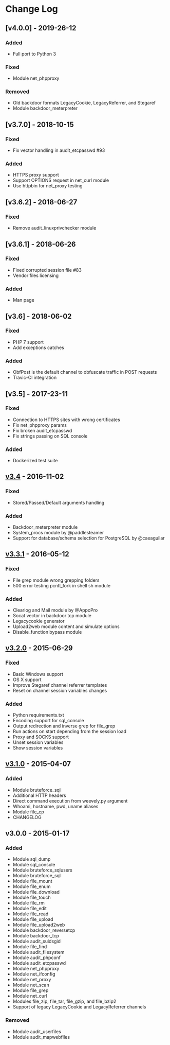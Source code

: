 # Change Log

## [v4.0.0] - 2019-26-12
### Added
- Full port to Python 3

### Fixed
- Module net_phpproxy

### Removed
- Old backdoor formats LegacyCookie, LegacyReferrer, and Stegaref
- Module backdoor_meterpreter

## [v3.7.0] - 2018-10-15
### Fixed
- Fix vector handling in audit_etcpasswd #93

### Added
- HTTPS proxy support
- Support OPTIONS request in net_curl module
- Use httpbin for net_proxy testing

## [v3.6.2] - 2018-06-27
### Fixed
- Remove audit_linuxprivchecker module

## [v3.6.1] - 2018-06-26
### Fixed
- Fixed corrupted session file #83
- Vendor files licensing

### Added
- Man page

## [v3.6] - 2018-06-02
### Fixed
- PHP 7 support
- Add exceptions catches

### Added
- ObfPost is the default channel to obfuscate traffic in POST requests
- Travic-CI integration

## [v3.5] - 2017-23-11
### Fixed
- Connection to HTTPS sites with wrong certificates
- Fix net_phpproxy params
- Fix broken audit_etcpasswd
- Fix strings passing on SQL console

### Added
- Dockerized test suite

## [v3.4] - 2016-11-02
### Fixed
- Stored/Passed/Default arguments handling

### Added
- Backdoor_meterpreter module
- System_procs module by @paddlesteamer
- Support for database/schema selection for PostgreSQL by @caeaguilar

## [v3.3.1] - 2016-05-12
### Fixed
- File grep module wrong grepping folders
- 500 error testing pcntl_fork in shell sh module

### Added
- Clearlog and Mail module by @AppoPro
- Socat vector in backdoor tcp module
- Legacycookie generator
- Upload2web module content and simulate options
- Disable_function bypass module

## [v3.2.0] - 2015-06-29
### Fixed
- Basic Windows support
- OS X support
- Improve Stegaref channel referrer templates
- Reset on channel session variables changes

### Added
- Python requirements.txt
- Encoding support for sql_console
- Output redirection and inverse grep for file_grep
- Run actions on start depending from the session load
- Proxy and SOCKS support
- Unset session variables
- Show session variables

## [v3.1.0] - 2015-04-07
### Added
- Module bruteforce_sql
- Additional HTTP headers
- Direct command execution from weevely.py argument
- Whoami, hostname, pwd, uname aliases
- Module file_cp
- CHANGELOG

## v3.0.0 - 2015-01-17
### Added
- Module sql_dump
- Module sql_console
- Module bruteforce_sqlusers
- Module bruteforce_sql
- Module file_mount
- Module file_enum
- Module file_download
- Module file_touch
- Module file_rm
- Module file_edit
- Module file_read
- Module file_upload
- Module file_upload2web
- Module backdoor_reversetcp
- Module backdoor_tcp
- Module audit_suidsgid
- Module file_find
- Module audit_filesystem
- Module audit_phpconf
- Module audit_etcpasswd
- Module net_phpproxy
- Module net_ifconfig
- Module net_proxy
- Module net_scan
- Module file_grep
- Module net_curl
- Modules file_zip, file_tar, file_gzip, and file_bzip2
- Support of legacy LegacyCookie and LegacyReferrer channels

### Removed
- Module audit_userfiles
- Module audit_mapwebfiles


[unreleased]: https://github.com/epinna/weevely3/commit/HEAD
[v3.1.0]: https://github.com/epinna/weevely3/releases/tag/v3.1.0
[v3.2.0]: https://github.com/epinna/weevely3/releases/tag/v3.2.0
[v3.3.1]: https://github.com/epinna/weevely3/releases/tag/v3.3.1
[v3.4]: https://github.com/epinna/weevely3/releases/tag/v3.4
